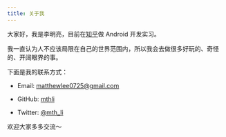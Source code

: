 ```yaml
---
title: 关于我
---
```


大家好，我是李明亮，目前在[知乎](http://www.zhihu.com "知乎 - 与世界分享你的知识、经验和见解")做 Android 开发实习。

我一直认为人不应该局限在自己的世界范围内，所以我会去做很多好玩的、奇怪的、开阔眼界的事。

下面是我的联系方式：

 - Email: matthewlee0725@gmail.com

 - GitHub: [mthli](https://github.com/mthli "李明亮")

 - Twitter: [@mth_li](https://twitter.com/mth_li "并未延毕小王子")

欢迎大家多多交流～
